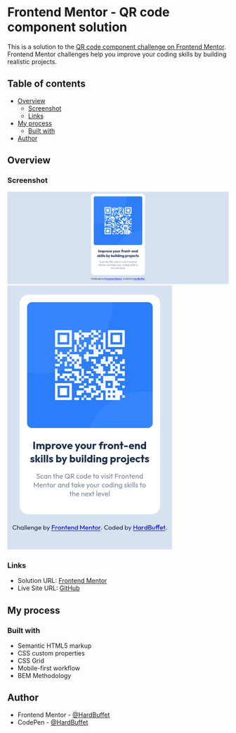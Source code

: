 # Frontend Mentor - QR code component solution

This is a solution to the [QR code component challenge on Frontend Mentor](https://www.frontendmentor.io/challenges/qr-code-component-iux_sIO_H). Frontend Mentor challenges help you improve your coding skills by building realistic projects. 

## Table of contents

- [Overview](#overview)
  - [Screenshot](#screenshot)
  - [Links](#links)
- [My process](#my-process)
  - [Built with](#built-with)
- [Author](#author)

## Overview

### Screenshot

![](images/desktop-finish.png)
![](images/mobile-finish.png)

### Links

- Solution URL: [Frontend Mentor](https://www.frontendmentor.io/solutions/qr-code-component-with-bem-Bfmuuk4k9K)
- Live Site URL: [GitHub](https://hardbuffet.github.io/QR-code-component/)

## My process

### Built with

- Semantic HTML5 markup
- CSS custom properties
- CSS Grid
- Mobile-first workflow
- BEM Methodology

## Author

- Frontend Mentor - [@HardBuffet](https://www.frontendmentor.io/profile/HardBuffet)
- CodePen - [@HardBuffet](https://codepen.io/HardBuffet)
